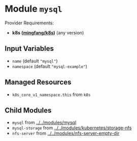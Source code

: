 
# Module `mysql`

Provider Requirements:
* **k8s ([mingfang/k8s](https://registry.terraform.io/providers/mingfang/k8s/latest))** (any version)

## Input Variables
* `name` (default `"mysql"`)
* `namespace` (default `"mysql-example"`)

## Managed Resources
* `k8s_core_v1_namespace.this` from `k8s`

## Child Modules
* `mysql` from [../../modules/mysql](../../modules/mysql)
* `mysql-storage` from [../../modules/kubernetes/storage-nfs](../../modules/kubernetes/storage-nfs)
* `nfs-server` from [../../modules/nfs-server-empty-dir](../../modules/nfs-server-empty-dir)

